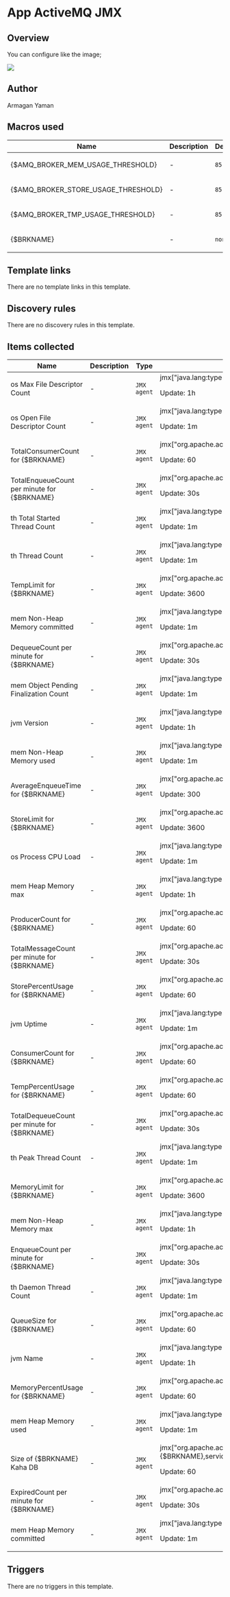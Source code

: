# App ActiveMQ JMX

## Overview

You can configure like the image;


![](http://prntscr.com/hk7sbu)



## Author

Armagan Yaman

## Macros used

|Name|Description|Default|Type|
|----|-----------|-------|----|
|{$AMQ_BROKER_MEM_USAGE_THRESHOLD}|<p>-</p>|`85`|Text macro|
|{$AMQ_BROKER_STORE_USAGE_THRESHOLD}|<p>-</p>|`85`|Text macro|
|{$AMQ_BROKER_TMP_USAGE_THRESHOLD}|<p>-</p>|`85`|Text macro|
|{$BRKNAME}|<p>-</p>|`none`|Text macro|
## Template links

There are no template links in this template.

## Discovery rules

There are no discovery rules in this template.

## Items collected

|Name|Description|Type|Key and additional info|
|----|-----------|----|----|
|os Max File Descriptor Count|<p>-</p>|`JMX agent`|jmx["java.lang:type=OperatingSystem",MaxFileDescriptorCount]<p>Update: 1h</p>|
|os Open File Descriptor Count|<p>-</p>|`JMX agent`|jmx["java.lang:type=OperatingSystem",OpenFileDescriptorCount]<p>Update: 1m</p>|
|TotalConsumerCount for {$BRKNAME}|<p>-</p>|`JMX agent`|jmx["org.apache.activemq:type=Broker,brokerName={$BRKNAME}",TotalConsumerCount]<p>Update: 60</p>|
|TotalEnqueueCount per minute for {$BRKNAME}|<p>-</p>|`JMX agent`|jmx["org.apache.activemq:type=Broker,brokerName={$BRKNAME}",TotalEnqueueCount]<p>Update: 30s</p>|
|th Total Started Thread Count|<p>-</p>|`JMX agent`|jmx["java.lang:type=Threading",TotalStartedThreadCount]<p>Update: 1m</p>|
|th Thread Count|<p>-</p>|`JMX agent`|jmx["java.lang:type=Threading",ThreadCount]<p>Update: 1m</p>|
|TempLimit for {$BRKNAME}|<p>-</p>|`JMX agent`|jmx["org.apache.activemq:type=Broker,brokerName={$BRKNAME}",TempLimit]<p>Update: 3600</p>|
|mem Non-Heap Memory committed|<p>-</p>|`JMX agent`|jmx["java.lang:type=Memory",NonHeapMemoryUsage.committed]<p>Update: 1m</p>|
|DequeueCount per minute for {$BRKNAME}|<p>-</p>|`JMX agent`|jmx["org.apache.activemq:type=Destination,brokerName={$BRKNAME}",DequeueCount]<p>Update: 30s</p>|
|mem Object Pending Finalization Count|<p>-</p>|`JMX agent`|jmx["java.lang:type=Memory",ObjectPendingFinalizationCount]<p>Update: 1m</p>|
|jvm Version|<p>-</p>|`JMX agent`|jmx["java.lang:type=Runtime",VmVersion]<p>Update: 1h</p>|
|mem Non-Heap Memory used|<p>-</p>|`JMX agent`|jmx["java.lang:type=Memory",NonHeapMemoryUsage.used]<p>Update: 1m</p>|
|AverageEnqueueTime for {$BRKNAME}|<p>-</p>|`JMX agent`|jmx["org.apache.activemq:type=Destination,brokerName={$BRKNAME}",AverageEnqueueTime]<p>Update: 300</p>|
|StoreLimit for {$BRKNAME}|<p>-</p>|`JMX agent`|jmx["org.apache.activemq:type=Broker,brokerName={$BRKNAME}",StoreLimit]<p>Update: 3600</p>|
|os Process CPU Load|<p>-</p>|`JMX agent`|jmx["java.lang:type=OperatingSystem",ProcessCpuLoad]<p>Update: 1m</p>|
|mem Heap Memory max|<p>-</p>|`JMX agent`|jmx["java.lang:type=Memory",HeapMemoryUsage.max]<p>Update: 1h</p>|
|ProducerCount for {$BRKNAME}|<p>-</p>|`JMX agent`|jmx["org.apache.activemq:type=Destination,brokerName={$BRKNAME}",ProducerCount]<p>Update: 60</p>|
|TotalMessageCount per minute for {$BRKNAME}|<p>-</p>|`JMX agent`|jmx["org.apache.activemq:type=Broker,brokerName={$BRKNAME}",TotalMessageCount]<p>Update: 30s</p>|
|StorePercentUsage for {$BRKNAME}|<p>-</p>|`JMX agent`|jmx["org.apache.activemq:type=Broker,brokerName={$BRKNAME}",StorePercentUsage]<p>Update: 60</p>|
|jvm Uptime|<p>-</p>|`JMX agent`|jmx["java.lang:type=Runtime",Uptime]<p>Update: 1m</p>|
|ConsumerCount for {$BRKNAME}|<p>-</p>|`JMX agent`|jmx["org.apache.activemq:type=Destination,brokerName={$BRKNAME}",ConsumerCount]<p>Update: 60</p>|
|TempPercentUsage for {$BRKNAME}|<p>-</p>|`JMX agent`|jmx["org.apache.activemq:type=Broker,brokerName={$BRKNAME}",TempPercentUsage]<p>Update: 60</p>|
|TotalDequeueCount per minute for {$BRKNAME}|<p>-</p>|`JMX agent`|jmx["org.apache.activemq:type=Broker,brokerName={$BRKNAME}",TotalDequeueCount]<p>Update: 30s</p>|
|th Peak Thread Count|<p>-</p>|`JMX agent`|jmx["java.lang:type=Threading",PeakThreadCount]<p>Update: 1m</p>|
|MemoryLimit for {$BRKNAME}|<p>-</p>|`JMX agent`|jmx["org.apache.activemq:type=Broker,brokerName={$BRKNAME}",MemoryLimit]<p>Update: 3600</p>|
|mem Non-Heap Memory max|<p>-</p>|`JMX agent`|jmx["java.lang:type=Memory",NonHeapMemoryUsage.max]<p>Update: 1h</p>|
|EnqueueCount per minute for {$BRKNAME}|<p>-</p>|`JMX agent`|jmx["org.apache.activemq:type=Destination,brokerName={$BRKNAME}",EnqueueCount]<p>Update: 30s</p>|
|th Daemon Thread Count|<p>-</p>|`JMX agent`|jmx["java.lang:type=Threading",DaemonThreadCount]<p>Update: 1m</p>|
|QueueSize for {$BRKNAME}|<p>-</p>|`JMX agent`|jmx["org.apache.activemq:type=Destination,brokerName={$BRKNAME}",QueueSize]<p>Update: 60</p>|
|jvm Name|<p>-</p>|`JMX agent`|jmx["java.lang:type=Runtime",VmName]<p>Update: 1h</p>|
|MemoryPercentUsage for {$BRKNAME}|<p>-</p>|`JMX agent`|jmx["org.apache.activemq:type=Broker,brokerName={$BRKNAME}",MemoryPercentUsage]<p>Update: 60</p>|
|mem Heap Memory used|<p>-</p>|`JMX agent`|jmx["java.lang:type=Memory",HeapMemoryUsage.used]<p>Update: 1m</p>|
|Size of {$BRKNAME} Kaha DB|<p>-</p>|`JMX agent`|jmx["org.apache.activemq:type=Broker,brokerName={$BRKNAME},service=PersistenceAdapter,instanceName=KahaDBPersistenceAdapter[/kahadb_Index_/kahadb]",Size]<p>Update: 60</p>|
|ExpiredCount per minute for {$BRKNAME}|<p>-</p>|`JMX agent`|jmx["org.apache.activemq:type=Destination,brokerName={$BRKNAME}",ExpiredCount]<p>Update: 30s</p>|
|mem Heap Memory committed|<p>-</p>|`JMX agent`|jmx["java.lang:type=Memory",HeapMemoryUsage.committed]<p>Update: 1m</p>|
## Triggers

There are no triggers in this template.

